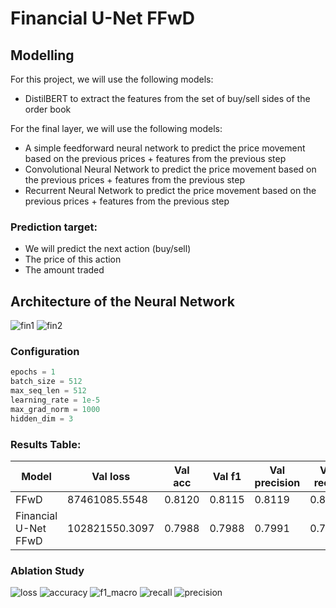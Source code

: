 # Financial U-Net FFwD

## Modelling

For this project, we will use the following models:
- DistilBERT to extract the features from the set of buy/sell sides of the order book

For the final layer, we will use the following models:
- A simple feedforward neural network to predict the price movement based on the previous prices + features from the previous step
- Convolutional Neural Network to predict the price movement based on the previous prices + features from the previous step
- Recurrent Neural Network to predict the price movement based on the previous prices + features from the previous step

### Prediction target:
- We will predict the next action (buy/sell)
- The price of this action
- The amount traded


## Architecture of the Neural Network

![fin1](assets/12.png)
![fin2](assets/13.png)

### Configuration

```python
epochs = 1
batch_size = 512
max_seq_len = 512
learning_rate = 1e-5
max_grad_norm = 1000
hidden_dim = 3
```

### Results Table:

| Model                | Val loss       | Val acc | Val f1 | Val precision | Val recall | Val Price RMSE | Val Price MAPE     | Val Amount RMSE | Val Amount MAPE    |
|----------------------|----------------|---------|--------|---------------|------------|----------------|--------------------|-----------------|--------------------|
| FFwD                 | 87461085.5548  | 0.8120  | 0.8115 | 0.8119        | 0.8113     | 16853.8339     | 2619650877685760.0 | 8509.8906       | 5010660245110784.0 |
| Financial U-Net FFwD | 102821550.3097 | 0.7988  | 0.7988 | 0.7991        | 0.7995     | 16416.7109375  | 329857212874752.0  | 8655.359375     | 409164085985280.0  |

### Ablation Study

![loss](plots/conv_history/loss.png)
![accuracy](plots/conv_history/acc.png)
![f1_macro](plots/conv_history/f1.png)
![recall](plots/conv_history/recall.png)
![precision](plots/conv_history/precision.png)
